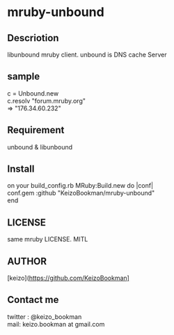 mruby-unbound
====


## Descriotion
libunbound mruby client.
unbound is DNS cache Server

## sample

c = Unbound.new  
c.resolv "forum.mruby.org"  
=> "176.34.60.232"  

## Requirement

unbound & libunbound

## Install

on your build_config.rb
MRuby:Build.new do |conf|  
conf.gem :github "KeizoBookman/mruby-unbound"  
end  
  
## LICENSE

same mruby LICENSE. MITL

## AUTHOR

[keizo](https://github.com/KeizoBookman]


## Contact me
twitter : @keizo_bookman  
mail: keizo.bookman at gmail.com  
